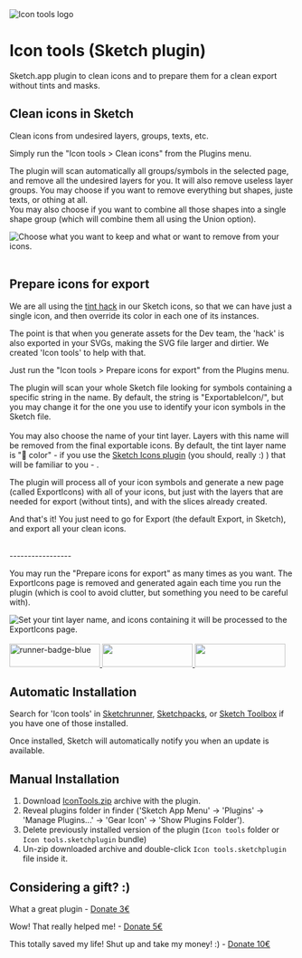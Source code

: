 <img src="https://github.com/oodesign/icon-tools/blob/master/Images/Hero.jpg" alt="Icon tools logo"/>

# Icon tools (Sketch plugin)

Sketch.app plugin to clean icons and to prepare them for a clean export without tints and masks.

## Clean icons in Sketch

Clean icons from undesired layers, groups, texts, etc.

Simply run the "Icon tools > Clean icons" from the Plugins menu.

The plugin will scan automatically all groups/symbols in the selected page, and remove all the undesired layers for you. It will also remove useless layer groups.
You may choose if you want to remove everything but shapes, juste texts, or othing at all.
<br/>
You may also choose if you want to combine all those shapes into a single shape group (which will combine them all using the Union option).
<br/>

<img src="https://github.com/oodesign/icon-tools/blob/master/Images/Clean%20icons%20plugin.JPG" alt="Choose what you want to keep and what or want to remove from your icons."/>
<br/><br/>


## Prepare icons for export

We are all using the <a href="https://medium.com/design-prototype/sketch-tint-icons-using-nested-symbols-2d52867e0d29">tint hack</a> in our Sketch icons, so that we can have just a single icon, and then override its color in each one of its instances.

The point is that when you generate assets for the Dev team, the 'hack' is also exported in your SVGs, making the SVG file larger and dirtier. We created 'Icon tools' to help with that.

Just run the "Icon tools > Prepare icons for export" from the Plugins menu.

The plugin will scan your whole Sketch file looking for symbols containing a specific string in the name. By default, the string is "ExportableIcon/", but you may change it for the one you use to identify your icon symbols in the Sketch file.
<br/><br/>
You may also choose the name of your tint layer. Layers with this name will be removed from the final exportable icons. By default, the tint layer name is "🎨 color" - if you use the <a href="https://github.com/AMoreaux/Sketch-Icons">Sketch Icons plugin</a> (you should, really :) ) that will be familiar to you - .

The plugin will process all of your icon symbols and generate a new page (called ExportIcons) with all of your icons, but just with the layers that are needed for export (without tints), and with the slices already created.

And that's it! You just need to go for Export (the default Export, in Sketch), and export all your clean icons.

<br/>
-----------------
<br/>

You may run the "Prepare icons for export" as many times as you want. The ExportIcons page is removed and generated again each time you run the plugin (which is cool to avoid clutter, but something you need to be careful with).


<img src="https://github.com/oodesign/icon-tools/blob/master/Images/Prepare%20icons%20for%20export%20plugin.JPG" alt="Set your tint layer name, and icons containing it will be processed to the ExportIcons page."/>
<br/><br/>

<a href="http://bit.ly/SketchRunnerWebsite">
	<img width="160" height="41" src="http://bit.ly/RunnerBadgeBlue" alt="runner-badge-blue">
</a>

<a href="https://sketchpacks.com/oodesign/icon-tools/install">
	<img width="160" height="41" src="http://sketchpacks-com.s3.amazonaws.com/assets/badges/sketchpacks-badge-install.png" >
</a>

<a href="https://www.paypal.me/oodesign">
	<img width="160" height="41" src="https://github.com/oodesign/icon-tools/blob/master/Images/paypal-badge.png">
</a>

## Automatic Installation

Search for 'Icon tools' in [Sketchrunner](http://sketchrunner.com/), [Sketchpacks](https://sketchpacks.com/), or [Sketch Toolbox](http://sketchtoolbox.com/) if you have one of those installed.

Once installed, Sketch will automatically notify you when an update is available.

## Manual Installation

1. Download [IconTools.zip](https://github.com/oodesign/icon-tools/archive/master.zip) archive with the plugin.
2. Reveal plugins folder in finder ('Sketch App Menu' -> 'Plugins' -> 'Manage Plugins...' -> 'Gear Icon' -> 'Show Plugins Folder').
3. Delete previously installed version of the plugin (`Icon tools` folder or `Icon tools.sketchplugin` bundle)
4. Un-zip downloaded archive and double-click `Icon tools.sketchplugin` file inside it.


## Considering a gift? :)

What a great plugin - <a href="https://www.paypal.me/oodesign/3" target="_blank">Donate 3€</a>

Wow! That really helped me! - <a href="https://www.paypal.me/oodesign/5" target="_blank">Donate 5€</a>

This totally saved my life! Shut up and take my money! :) - <a href="https://www.paypal.me/oodesign/10" target="_blank">Donate 10€</a>
